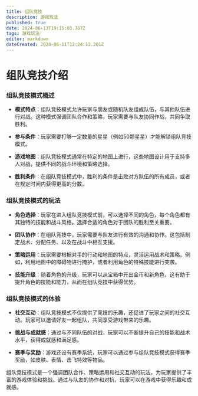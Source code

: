```yaml
---
title: 组队竞技
description: 游戏玩法
published: true
date: 2024-06-13T19:15:03.767Z
tags: 游戏玩法
editor: markdown
dateCreated: 2024-06-11T12:24:13.201Z
---
```


# 组队竞技介绍

### 组队竞技模式概述

- **模式特点**：组队竞技模式允许玩家与朋友或随机队友组成队伍，与其他队伍进行对战。这种模式强调团队合作和策略，玩家需要与队友协同作战，共同争取胜利。

- **参与条件**：玩家需要打够一定数量的星星（例如50颗星星）才能解锁组队竞技模式<searchIndex index="1" />。

- **游戏地图**：组队竞技模式通常在特定的地图上进行，这些地图设计用于支持多人对战，提供不同的战斗环境和策略选择。

- **胜利条件**：在组队竞技模式中，胜利的条件是击败对方队伍的所有成员，或者在规定时间内获得更高的分数。

### 组队竞技模式的玩法

- **角色选择**：玩家在进入组队竞技模式前，可以选择不同的角色，每个角色都有其独特的技能和战斗风格。选择合适的角色对于团队的胜利至关重要。

- **团队协作**：在组队竞技中，玩家需要与队友进行有效的沟通和协作。这包括制定战术、分配任务、以及在战斗中相互支援。

- **策略运用**：玩家需要根据对手的行动和地图的特点，灵活运用战术和策略。例如，利用地图中的障碍物进行掩护，或者利用角色的特殊技能进行突袭。

- **技能升级**：随着角色的升级，玩家可以从宝箱中开出金币和新角色，这有助于提升角色的技能和能力，从而在组队竞技中获得优势。

### 组队竞技模式的体验

- **社交互动**：组队竞技模式不仅提供了竞技的乐趣，还促进了玩家之间的社交互动。玩家可以邀请好友一起组队，共同享受游戏带来的乐趣。

- **挑战与成就感**：通过与不同队伍的对战，玩家可以不断提升自己的技能和战术水平，获得成就感和满足感。

- **赛季与奖励**：游戏还设有赛季系统，玩家可以通过参与组队竞技模式获得赛季奖励，如皮肤、表情、击飞特效等物品<searchIndex index="2" />。

组队竞技模式是一个强调团队合作、策略运用和社交互动的玩法，为玩家提供了丰富的游戏体验和挑战。通过与队友的协作和对抗，玩家可以在游戏中获得乐趣和成就感。